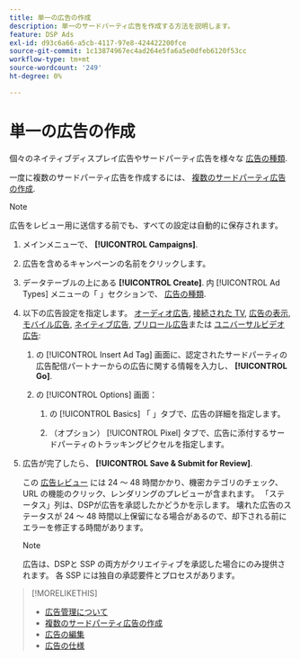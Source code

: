```yaml
---
title: 単一の広告の作成
description: 単一のサードパーティ広告を作成する方法を説明します。
feature: DSP Ads
exl-id: d93c6a66-a5cb-4117-97e8-424422200fce
source-git-commit: 1c13874967ec4ad264e5fa6a5e0dfeb6120f53cc
workflow-type: tm+mt
source-wordcount: '249'
ht-degree: 0%

---
```


# 単一の広告の作成

個々のネイティブディスプレイ広告やサードパーティ広告を様々な [広告の種類](ad-about.md#ad-types).

一度に複数のサードパーティ広告を作成するには、 [複数のサードパーティ広告の作成](ad-create-multiple.md).

>[!NOTE]
>
>広告をレビュー用に送信する前でも、すべての設定は自動的に保存されます。

1. メインメニューで、 **[!UICONTROL Campaigns]**.

1. 広告を含めるキャンペーンの名前をクリックします。

1. データテーブルの上にある **[!UICONTROL Create]**. 内 [!UICONTROL Ad Types] メニューの「 」セクションで、 [広告の種類](ad-about.md#ad-types).

1. 以下の広告設定を指定します。 [オーディオ広告](ad-settings-audio.md), [接続された TV](ad-settings-connected-tv.md), [広告の表示](ad-settings-display.md), [モバイル広告](ad-settings-mobile.md), [ネイティブ広告](ad-settings-native.md), [プリロール広告](ad-settings-pre-roll.md)または [ユニバーサルビデオ広告](ad-settings-universal-video.md):

   1. の [!UICONTROL Insert Ad Tag] 画面に、認定されたサードパーティの広告配信パートナーからの広告に関する情報を入力し、 **[!UICONTROL Go]**.

   1. の [!UICONTROL Options] 画面：

      1. の [!UICONTROL Basics] 「 」タブで、広告の詳細を指定します。

      1. （オプション） [!UICONTROL Pixel] タブで、広告に添付するサードパーティのトラッキングピクセルを指定します。

1. 広告が完了したら、 **[!UICONTROL Save & Submit for Review]**.

   この [広告レビュー](ad-about.md) には 24 ～ 48 時間かかり、機密カテゴリのチェック、URL の機能のクリック、レンダリングのプレビューが含まれます。 「ステータス」列は、DSPが広告を承認したかどうかを示します。 壊れた広告のステータスが 24 ～ 48 時間以上保留になる場合があるので、却下される前にエラーを修正する時間があります。

   >[!NOTE]
   >
   >広告は、DSPと SSP の両方がクリエイティブを承認した場合にのみ提供されます。 各 SSP には独自の承認要件とプロセスがあります。

>[!MORELIKETHIS]
>
>* [広告管理について](ad-about.md)
>* [複数のサードパーティ広告の作成](ad-create-multiple.md)
>* [広告の編集](ad-edit.md)
>* [広告の仕様](ad-specs.md)

